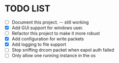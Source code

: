 # TODO LIST
- [ ] Document this project.   -- still working
- [x] Add GUI support for windows user.
- [ ] Refactor this project to make it more robust
- [x] Add configuration for write packets
- [x] Add logging to file support
- [ ] Stop sniffing drcom packet when eapol auth failed
- [ ] Only allow one running instance in the os